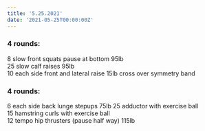 ```yaml
---
title: '5.25.2021'
date: '2021-05-25T00:00:00Z'
---
```


### 4 rounds:  
8 slow front squats pause at bottom 95lb  
25 slow calf raises 95lb     
10 each side front and lateral raise 15lb cross over symmetry band       
  
### 4 rounds:  
6 each side back lunge stepups 75lb
25 adductor with exercise ball  
15 hamstring curls with exercise ball    
12 tempo hip thrusters (pause half way) 115lb